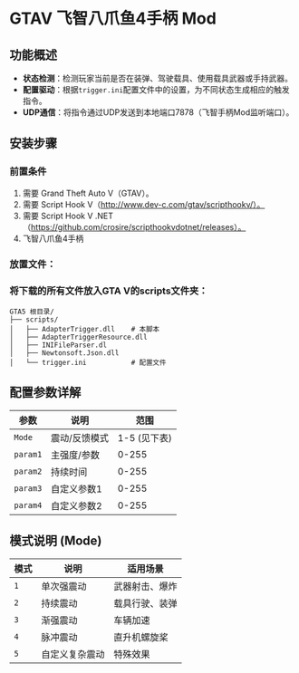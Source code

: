 # GTAV 飞智八爪鱼4手柄 Mod

## 功能概述
- **状态检测**：检测玩家当前是否在装弹、驾驶载具、使用载具武器或手持武器。
- **配置驱动**：根据`trigger.ini`配置文件中的设置，为不同状态生成相应的触发指令。
- **UDP通信**：将指令通过UDP发送到本地端口7878（飞智手柄Mod监听端口）。
  
## 安装步骤
### 前置条件
1. 需要 Grand Theft Auto V（GTAV）。
2. 需要 Script Hook V（http://www.dev-c.com/gtav/scripthookv/）。
3. 需要 Script Hook V .NET（https://github.com/crosire/scripthookvdotnet/releases）。
4. 飞智八爪鱼4手柄

### 放置文件：
### 将下载的所有文件放入GTA V的scripts文件夹：
```
GTA5 根目录/
├── scripts/
│   ├── AdapterTrigger.dll    # 本脚本
│   ├── AdapterTriggerResource.dll
│   ├── INIFileParser.dl
│   ├── Newtonsoft.Json.dll
│   └── trigger.ini           # 配置文件
```
## 配置参数详解

|    参数    |    说明    |    范围    |
| ------------- | ------------- |------------- |
| `Mode`    | 震动/反馈模式	 | 1-5 (见下表)    |
| `param1`  | 主强度/参数     | 0-255          |
| `param2`  | 持续时间        | 0-255          |
| `param3`  | 自定义参数1     | 0-255          |
| `param4`  | 自定义参数2     | 0-255          |    

## 模式说明 (Mode)

|模式|说明|适用场景|
| ------------- | ------------- |------------- |
| `1`	|单次强震动|	武器射击、爆炸|
| `2`	|持续震动|	载具行驶、装弹|
| `3`	|渐强震动|	车辆加速|
| `4`	|脉冲震动|	直升机螺旋桨|
| `5`	|自定义复杂震动|	特殊效果|
